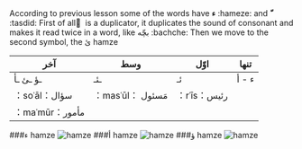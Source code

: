 ## 

According to previous lesson some of the words have **ء** :hameze: and **ّ** :tasdid:
First of all ّ  is a duplicator, it duplicates the sound of consonant and makes it read twice in a word, like بچّه :bachche:
Then we move to the second symbol, the ئ hamze

| آخر | وسط | اوّل	 | تنها |
|--------|--------|--------|--------|
|    ـئ ـأ‎ ـؤ    |    ـئـ‎    |    ئـ‎    |    ء - أ    |
|    ：soʿāl：سؤال    |    ：masʿūl： مَسئول    |    ：rʿīs：رئیس    |
|    ：maʿmūr：مأمور    |

###ء hamze
![hamze](resource:assets/Content/en/alphabet/hamze.gif)
###أ hamze
![hamze](resource:assets/Content/en/alphabet/hameze-a.png)
###ؤ hamze
![hamze](resource:assets/Content/en/alphabet/hameze-o.png)

